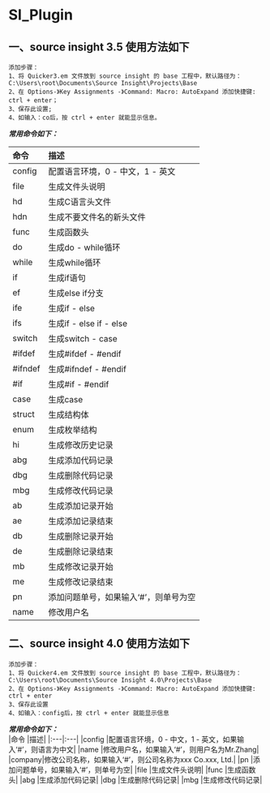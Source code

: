 # SI_Plugin

## 一、source insight 3.5 使用方法如下
```
添加步骤：
1、将 Quicker3.em 文件放到 source insight 的 base 工程中，默认路径为：C:\Users\root\Documents\Source Insight\Projects\Base
2、在 Options-》Key Assignments -》Command: Macro: AutoExpand 添加快捷键: ctrl + enter；
3、保存此设置;
4、如输入：co后，按 ctrl + enter 就能显示信息。
```

***常用命令如下：<br>***

|命令|描述|
|:---|:---|
|config|配置语言环境，0 - 中文，1 - 英文|
|file|生成文件头说明|
|hd|生成C语言头文件|
|hdn|生成不要文件名的新头文件|
|func|生成函数头|
|do|生成do - while循环|
|while|生成while循环|
|if|生成if语句|
|ef|生成else if分支|
|ife|生成if - else|
|ifs|生成if - else if - else|
|switch|生成switch - case|
|#ifdef|生成#ifdef - #endif|
|#ifndef|生成#ifndef - #endif|
|#if|生成#if - #endif|
|case|生成case|
|struct|生成结构体|
|enum|生成枚举结构|
|hi|生成修改历史记录|
|abg|生成添加代码记录|
|dbg|生成删除代码记录|
|mbg|生成修改代码记录|
|ab|生成添加记录开始|
|ae|生成添加记录结束|
|db|生成删除记录开始|
|de|生成删除记录结束|
|mb|生成修改记录开始|
|me|生成修改记录结束|
|pn|添加问题单号，如果输入‘#’，则单号为空|
|name|修改用户名|

## 二、source insight 4.0 使用方法如下
```
添加步骤：
1、将 Quicker4.em 文件放到 source insight 的 base 工程中，默认路径为：C:\Users\root\Documents\Source Insight 4.0\Projects\Base
2、在 Options-》Key Assignments -》Command: Macro: AutoExpand 添加快捷键: ctrl + enter
3、保存此设置
4、如输入：config后，按 ctrl + enter 就能显示信息
```

***常用命令如下：<br>***
|命令   |描述|
|:---|:---|
|config |配置语言环境，0 - 中文，1 - 英文，如果输入‘#’，则语言为中文|
|name   |修改用户名，如果输入‘#’，则用户名为Mr.Zhang|
|company|修改公司名称，如果输入‘#’，则公司名称为xxx Co.xxx, Ltd.|
|pn     |添加问题单号，如果输入‘#’，则单号为空|
|file   |生成文件头说明|
|func   |生成函数头|
|abg    |生成添加代码记录|
|dbg    |生成删除代码记录|
|mbg    |生成修改代码记录|
